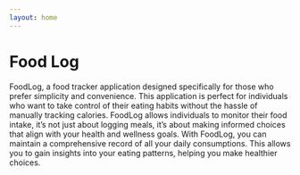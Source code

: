 ```yaml
---
layout: home
---
```


# Food Log

FoodLog, a food tracker application designed specifically for those who prefer simplicity
and convenience. This application is perfect for individuals who want to take control of their eating
habits without the hassle of manually tracking calories. FoodLog allows individuals to monitor their
food intake, it’s not just about logging meals, it’s about making informed choices that align with your
health and wellness goals. With FoodLog, you can maintain a comprehensive record of all your daily
consumptions. This allows you to gain insights into your eating patterns, helping you make healthier
choices.
